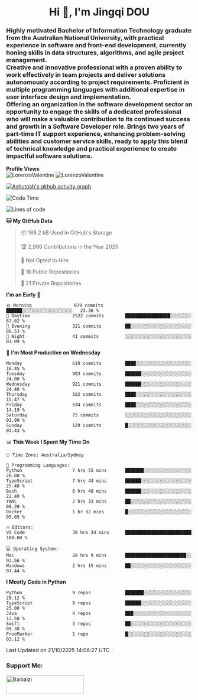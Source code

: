 <h1 align="center">Hi 👋, I'm Jingqi DOU</h1>
<h3 align="left">
Highly motivated Bachelor of Information Technology graduate from the Australian National University, with practical experience in software and front-end development, currently honing skills in data structures, algorithms, and agile project management. <br>
Creative and innovative professional with a proven ability to work effectively in team projects and deliver solutions autonomously according to project requirements. Proficient in multiple programming languages with additional expertise in user interface design and implementation. <br>
Offering an organization in the software development sector an opportunity to engage the skills of a dedicated professional who will make a valuable contribution to its continued success and growth in a Software Developer role. Brings two years of part-time IT support experience, enhancing problem-solving abilities and customer service skills, ready to apply this blend of technical knowledge and practical experience to create impactful software solutions. 
</h3>

**Profile Views**<br>
<img src="https://count.getloli.com/@LorenzoValentine?name=LorenzoValentine&theme=asoul&padding=7&offset=0&align=center&scale=2&pixelated=1&darkmode=auto&prefix=020315" alt="LorenzoValentine" theme="rule34" />
<img src="https://count.getloli.com/@LorenzoValentine?name=LorenzoValentine&theme=food&padding=7&offset=0&align=center&scale=2&pixelated=1&darkmode=auto&prefix=020315" alt="LorenzoValentine" theme="rule34" />

[![Ashutosh's github activity graph](https://github-readme-activity-graph.vercel.app/graph?username=LorenzoValentine)](https://github.com/ashutosh00710/github-readme-activity-graph)

<!--START_SECTION:waka-->
![Code Time](http://img.shields.io/badge/Code%20Time-2%2C521%20hrs%205%20mins-blue)

![Lines of code](https://img.shields.io/badge/From%20Hello%20World%20I%27ve%20Written-932.6%20thousand%20lines%20of%20code-blue)

**🐱 My GitHub Data** 

> 📦 168.2 kB Used in GitHub's Storage 
 > 
> 🏆 2,996 Contributions in the Year 2025
 > 
> 🚫 Not Opted to Hire
 > 
> 📜 18 Public Repositories 
 > 
> 🔑 21 Private Repositories 
 > 
**I'm an Early 🐤** 

```text
🌞 Morning                879 commits         ██████░░░░░░░░░░░░░░░░░░░   23.36 % 
🌆 Daytime                2522 commits        █████████████████░░░░░░░░   67.02 % 
🌃 Evening                321 commits         ██░░░░░░░░░░░░░░░░░░░░░░░   08.53 % 
🌙 Night                  41 commits          ░░░░░░░░░░░░░░░░░░░░░░░░░   01.09 % 
```
📅 **I'm Most Productive on Wednesday** 

```text
Monday                   619 commits         ████░░░░░░░░░░░░░░░░░░░░░   16.45 % 
Tuesday                  903 commits         ██████░░░░░░░░░░░░░░░░░░░   24.00 % 
Wednesday                921 commits         ██████░░░░░░░░░░░░░░░░░░░   24.48 % 
Thursday                 582 commits         ████░░░░░░░░░░░░░░░░░░░░░   15.47 % 
Friday                   534 commits         ████░░░░░░░░░░░░░░░░░░░░░   14.19 % 
Saturday                 75 commits          ░░░░░░░░░░░░░░░░░░░░░░░░░   01.99 % 
Sunday                   129 commits         █░░░░░░░░░░░░░░░░░░░░░░░░   03.43 % 
```


📊 **This Week I Spent My Time On** 

```text
🕑︎ Time Zone: Australia/Sydney

💬 Programming Languages: 
Python                   7 hrs 55 mins       ███████░░░░░░░░░░░░░░░░░░   26.08 % 
TypeScript               7 hrs 44 mins       ██████░░░░░░░░░░░░░░░░░░░   25.48 % 
Bash                     6 hrs 48 mins       ██████░░░░░░░░░░░░░░░░░░░   22.40 % 
YAML                     2 hrs 33 mins       ██░░░░░░░░░░░░░░░░░░░░░░░   08.39 % 
Docker                   1 hr 32 mins        █░░░░░░░░░░░░░░░░░░░░░░░░   05.05 % 

🔥 Editors: 
VS Code                  30 hrs 24 mins      █████████████████████████   100.00 % 

💻 Operating System: 
Mac                      28 hrs 9 mins       ███████████████████████░░   92.56 % 
Windows                  2 hrs 15 mins       ██░░░░░░░░░░░░░░░░░░░░░░░   07.44 % 
```

**I Mostly Code in Python** 

```text
Python                   9 repos             ███████░░░░░░░░░░░░░░░░░░   28.12 % 
TypeScript               8 repos             ██████░░░░░░░░░░░░░░░░░░░   25.00 % 
Java                     4 repos             ███░░░░░░░░░░░░░░░░░░░░░░   12.50 % 
Swift                    3 repos             ██░░░░░░░░░░░░░░░░░░░░░░░   09.38 % 
FreeMarker               1 repo              █░░░░░░░░░░░░░░░░░░░░░░░░   03.12 % 
```




 Last Updated on 21/10/2025 14:06:27 UTC
<!--END_SECTION:waka-->

<!-- [![willianrod's wakatime stats](https://github-readme-stats.vercel.app/api/wakatime?username=lorenzoval2050)](https://github.com/anuraghazra/github-readme-stats) -->


<h3 align="left">Support Me:</h3>
<p><a href="https://www.buymeacoffee.com/Baibaizi"> <img align="left" src="https://cdn.buymeacoffee.com/buttons/v2/default-yellow.png" height="50" width="210" alt="Baibaizi" /></a></p><br><br>
